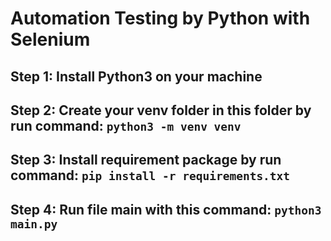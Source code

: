 # Automation Testing by Python with Selenium

## Step 1: Install Python3 on your machine

## Step 2: Create your venv folder in this folder by run command: ```python3 -m venv venv```

## Step 3: Install requirement package by run command: ```pip install -r requirements.txt```

## Step 4: Run file main with this command: ```python3 main.py```
